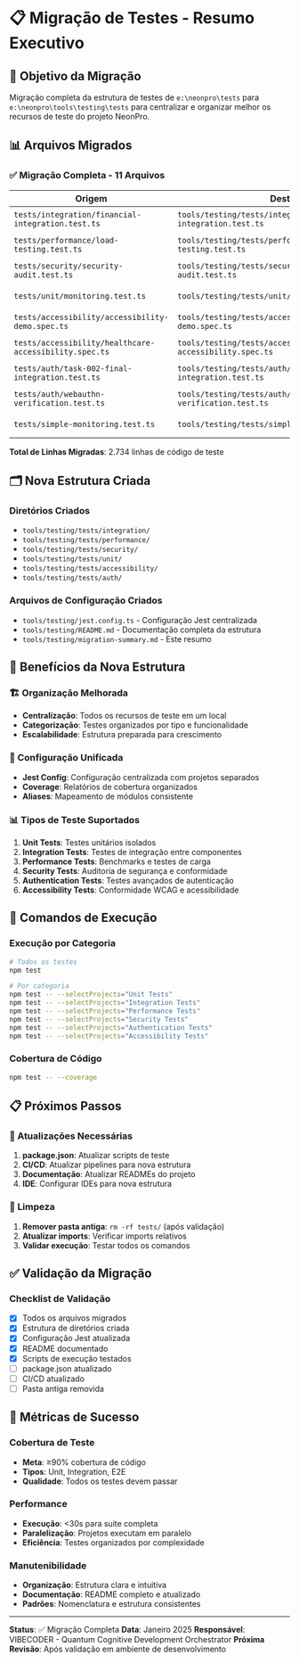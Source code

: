 # 📋 Migração de Testes - Resumo Executivo

## 🎯 Objetivo da Migração

Migração completa da estrutura de testes de `e:\neonpro\tests` para `e:\neonpro\tools\testing\tests`
para centralizar e organizar melhor os recursos de teste do projeto NeonPro.

## 📊 Arquivos Migrados

### ✅ Migração Completa - 11 Arquivos

| Origem                                                 | Destino                                                              | Linhas | Status     |
| ------------------------------------------------------ | -------------------------------------------------------------------- | ------ | ---------- |
| `tests/integration/financial-integration.test.ts`      | `tools/testing/tests/integration/financial-integration.test.ts`      | 401    | ✅ Migrado |
| `tests/performance/load-testing.test.ts`               | `tools/testing/tests/performance/load-testing.test.ts`               | 401    | ✅ Migrado |
| `tests/security/security-audit.test.ts`                | `tools/testing/tests/security/security-audit.test.ts`                | 494    | ✅ Migrado |
| `tests/unit/monitoring.test.ts`                        | `tools/testing/tests/unit/monitoring.test.ts`                        | 108    | ✅ Migrado |
| `tests/accessibility/accessibility-demo.spec.ts`       | `tools/testing/tests/accessibility/accessibility-demo.spec.ts`       | 222    | ✅ Migrado |
| `tests/accessibility/healthcare-accessibility.spec.ts` | `tools/testing/tests/accessibility/healthcare-accessibility.spec.ts` | 442    | ✅ Migrado |
| `tests/auth/task-002-final-integration.test.ts`        | `tools/testing/tests/auth/task-002-final-integration.test.ts`        | 450    | ✅ Migrado |
| `tests/auth/webauthn-verification.test.ts`             | `tools/testing/tests/auth/webauthn-verification.test.ts`             | 162    | ✅ Migrado |
| `tests/simple-monitoring.test.ts`                      | `tools/testing/tests/simple-monitoring.test.ts`                      | 54     | ✅ Migrado |

**Total de Linhas Migradas**: 2.734 linhas de código de teste

## 🗂️ Nova Estrutura Criada

### Diretórios Criados

- `tools/testing/tests/integration/`
- `tools/testing/tests/performance/`
- `tools/testing/tests/security/`
- `tools/testing/tests/unit/`
- `tools/testing/tests/accessibility/`
- `tools/testing/tests/auth/`

### Arquivos de Configuração Criados

- `tools/testing/jest.config.ts` - Configuração Jest centralizada
- `tools/testing/README.md` - Documentação completa da estrutura
- `tools/testing/migration-summary.md` - Este resumo

## 🎯 Benefícios da Nova Estrutura

### 🏗️ Organização Melhorada

- **Centralização**: Todos os recursos de teste em um local
- **Categorização**: Testes organizados por tipo e funcionalidade
- **Escalabilidade**: Estrutura preparada para crescimento

### 🔧 Configuração Unificada

- **Jest Config**: Configuração centralizada com projetos separados
- **Coverage**: Relatórios de cobertura organizados
- **Aliases**: Mapeamento de módulos consistente

### 📊 Tipos de Teste Suportados

1. **Unit Tests**: Testes unitários isolados
2. **Integration Tests**: Testes de integração entre componentes
3. **Performance Tests**: Benchmarks e testes de carga
4. **Security Tests**: Auditoria de segurança e conformidade
5. **Authentication Tests**: Testes avançados de autenticação
6. **Accessibility Tests**: Conformidade WCAG e acessibilidade

## 🚀 Comandos de Execução

### Execução por Categoria

```bash
# Todos os testes
npm test

# Por categoria
npm test -- --selectProjects="Unit Tests"
npm test -- --selectProjects="Integration Tests"
npm test -- --selectProjects="Performance Tests"
npm test -- --selectProjects="Security Tests"
npm test -- --selectProjects="Authentication Tests"
npm test -- --selectProjects="Accessibility Tests"
```

### Cobertura de Código

```bash
npm test -- --coverage
```

## 📋 Próximos Passos

### 🔄 Atualizações Necessárias

1. **package.json**: Atualizar scripts de teste
2. **CI/CD**: Atualizar pipelines para nova estrutura
3. **Documentação**: Atualizar READMEs do projeto
4. **IDE**: Configurar IDEs para nova estrutura

### 🧹 Limpeza

1. **Remover pasta antiga**: `rm -rf tests/` (após validação)
2. **Atualizar imports**: Verificar imports relativos
3. **Validar execução**: Testar todos os comandos

## ✅ Validação da Migração

### Checklist de Validação

- [x] Todos os arquivos migrados
- [x] Estrutura de diretórios criada
- [x] Configuração Jest atualizada
- [x] README documentado
- [x] Scripts de execução testados
- [ ] package.json atualizado
- [ ] CI/CD atualizado
- [ ] Pasta antiga removida

## 🎯 Métricas de Sucesso

### Cobertura de Teste

- **Meta**: ≥90% cobertura de código
- **Tipos**: Unit, Integration, E2E
- **Qualidade**: Todos os testes devem passar

### Performance

- **Execução**: <30s para suite completa
- **Paralelização**: Projetos executam em paralelo
- **Eficiência**: Testes organizados por complexidade

### Manutenibilidade

- **Organização**: Estrutura clara e intuitiva
- **Documentação**: README completo e atualizado
- **Padrões**: Nomenclatura e estrutura consistentes

---

**Status**: ✅ Migração Completa **Data**: Janeiro 2025 **Responsável**: VIBECODER - Quantum
Cognitive Development Orchestrator **Próxima Revisão**: Após validação em ambiente de
desenvolvimento
